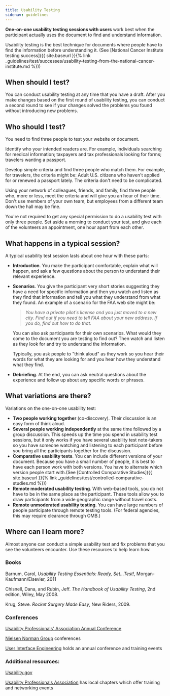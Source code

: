 ```yaml
---
title: Usability Testing
sidenav: guidelines
---
```


**One-on-one usability testing sessions with users** work best when the participant actually uses the document to find and understand information.

Usability testing is the best technique for documents where people have to find the information before understanding it. (See [National Cancer Institute testing success]({{ site.baseurl }}{% link _guidelines/test/successes/usability-testing-from-the-national-cancer-institute.md %}))

## When should I test?

You can conduct usability testing at any time that you have a draft. After you make changes based on the first round of usability testing, you can conduct a second round to see if your changes solved the problems you found without introducing new problems.

## Who should I test?

You need to find three people to test your website or document.

Identify who your intended readers are. For example, individuals searching for medical information; taxpayers and tax professionals looking for forms; travelers wanting a passport.

Develop simple criteria and find three people who match them. For example, for travelers, the criteria might be: Adult U.S. citizens who haven't applied for or renewed a passport lately. The criteria don't need to be complicated.

Using your network of colleagues, friends, and family, find three people who, more or less, meet the criteria and will give you an hour of their time. Don't use members of your own team, but employees from a different team down the hall may be fine.

You're not required to get any special permission to do a usability test with only three people. Set aside a morning to conduct your test, and give each of the volunteers an appointment, one hour apart from each other.

## What happens in a typical session?

A typical usability test session lasts about one hour with these parts:

- **Introduction**. You make the participant comfortable, explain what will happen, and ask a few questions about the person to understand their relevant experience.
- **Scenarios**. You give the participant very short stories suggesting they have a need for specific information and then you watch and listen as they find that information and tell you what they understand from what they found. An example of a scenario for the FAA web site might be:

  > _You have a private pilot's license and you just moved to a new city. Find out if you need to tell FAA about your new address. If you do, find out how to do that._

  You can also ask participants for their own scenarios. What would they come to the document you are testing to find out? Then watch and listen as they look for and try to understand the information.

  Typically, you ask people to "think aloud" as they work so you hear their words for what they are looking for and you hear how they understand what they find.

- **Debriefing**. At the end, you can ask neutral questions about the experience and follow up about any specific words or phrases.

## What variations are there?

Variations on the one-on-one usability test:

- **Two people working together** (co-discovery). Their discussion is an easy form of think aloud.
- **Several people working independently** at the same time followed by a group discussion. This speeds up the time you spend in usability test sessions, but it only works if you have several usability test note-takers so you have someone watching and listening to each participant before you bring all the participants together for the discussion.
- **Comparative usability tests**. You can include different versions of your document. Because you have a small number of people, it is best to have each person work with both versions. You have to alternate which version people start with.(See [Controlled Comparative Studies]({{ site.baseurl }}{% link _guidelines/test/controlled-comparative-studies.md %}))
- **Remote moderated usability testing**. With web-based tools, you do not have to be in the same place as the participant. These tools allow you to draw participants from a wide geographic range without travel costs.
- **Remote unmoderated usability testing**. You can have large numbers of people participate through remote testing tools. (For federal agencies, this may require clearance through OMB.)

## Where can I learn more?

Almost anyone can conduct a simple usability test and fix problems that you see the volunteers encounter. Use these resources to help learn how.

### Books

Barnum, Carol, _Usability Testing Essentials: Ready, Set...Test!_, Morgan-Kaufmann/Elsevier, 2011

Chisnell, Dana, and Rubin, Jeff. _The Handbook of Usability Testing_, 2nd edition, Wiley, May 2008.

Krug, Steve. _Rocket Surgery Made Easy_, New Riders, 2009.

### Conferences

[Usability Professionals' Association Annual Conference](http://uxpa.org/)

[Nielsen Norman Group](http://www.nngroup.com/events/) conferences

[User Interface Engineering](http://www.uie.com/events/#ui) holds an annual conference and training events

### Additional resources:

[Usability.gov](http://www.usability.gov)

[Usability Professionals Association](http://uxpa.org/chapters-sigs) has local chapters which offer training and networking events

